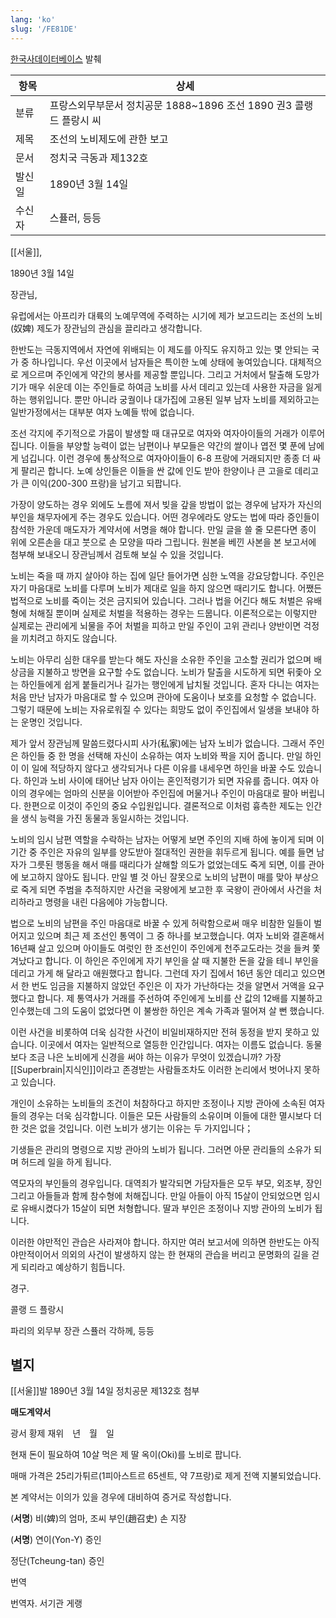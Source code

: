 ```yaml
---
lang: 'ko'
slug: '/FE81DE'
---
```


[한국사데이터베이스](https://db.history.go.kr/item/level.do?levelId=hk_014r_0010_0350) 발췌

| 항목   | 상세                                                                |
| ------ | ------------------------------------------------------------------- |
| 분류   | 프랑스외무부문서 정치공문 1888~1896 조선 1890 권3 콜랭 드 플랑시 씨 |
| 제목   | 조선의 노비제도에 관한 보고                                         |
| 문서   | 정치국 극동과 제132호                                               |
| 발신일 | 1890년 3월 14일                                                     |
| 수신자 | 스퓰러, 등등                                                        |

[[서울]],

1890년 3월 14일

장관님,

유럽에서는 아프리카 대륙의 노예무역에 주력하는 시기에 제가 보고드리는 조선의 노비(奴婢) 제도가 장관님의 관심을 끌리라고 생각합니다.

한반도는 극동지역에서 자연에 위배되는 이 제도를 아직도 유지하고 있는 몇 안되는 국가 중 하나입니다. 우선 이곳에서 남자들은 특이한 노예 상태에 놓여있습니다. 대체적으로 게으르며 주인에게 약간의 봉사를 제공할 뿐입니다. 그리고 거처에서 탈출해 도망가기가 매우 쉬운데 이는 주인들로 하여금 노비를 사서 데리고 있는데 사용한 자금을 잃게 하는 행위입니다. 뿐만 아니라 궁궐이나 대가집에 고용된 일부 남자 노비를 제외하고는 일반가정에서는 대부분 여자 노예들 밖에 없습니다.

조선 각지에 주기적으로 가뭄이 발생할 때 대규모로 여자와 여자아이들의 거래가 이루어집니다. 이들을 부양할 능력이 없는 남편이나 부모들은 약간의 쌀이나 엽전 몇 푼에 남에게 넘깁니다. 이런 경우에 통상적으로 여자아이들이 6-8 프랑에 거래되지만 종종 더 싸게 팔리곤 합니다. 노예 상인들은 이들을 싼 값에 인도 받아 한양이나 큰 고을로 데리고 가 큰 이익(200-300 프랑)을 남기고 되팝니다.

가장이 양도하는 경우 외에도 노름에 져서 빚을 갚을 방법이 없는 경우에 남자가 자신의 부인을 채무자에게 주는 경우도 있습니다. 어떤 경우에라도 양도는 법에 따라 증인들이 참석한 가운데 매도자가 계약서에 서명을 해야 합니다. 만일 글을 쓸 줄 모른다면 종이 위에 오른손을 대고 붓으로 손 모양을 따라 그립니다. 원본을 베낀 사본을 본 보고서에 첨부해 보내오니 장관님께서 검토해 보실 수 있을 것입니다.

노비는 죽을 때 까지 살아야 하는 집에 일단 들어가면 심한 노역을 강요당합니다. 주인은 자기 마음대로 노비를 다루며 노비가 제대로 일을 하지 않으면 때리기도 합니다. 어쨌든 법적으로 노비를 죽이는 것은 금지되어 있습니다. 그러나 법을 어긴다 해도 처벌은 유배형에 처해질 뿐이며 실제로 처벌을 적용하는 경우는 드뭅니다. 이론적으로는 이렇지만 실제로는 관리에게 뇌물을 주어 처벌을 피하고 만일 주인이 고위 관리나 양반이면 걱정을 끼치려고 하지도 않습니다.

노비는 아무리 심한 대우를 받는다 해도 자신을 소유한 주인을 고소할 권리가 없으며 배상금을 지불하고 방면을 요구할 수도 없습니다. 노비가 탈출을 시도하게 되면 뒤좇아 오는 하인들에게 쉽게 붙들리거나 길가는 행인에게 납치될 것입니다. 혼자 다니는 여자는 처음 만난 남자가 마음대로 할 수 있으며 관아에 도움이나 보호를 요청할 수 없습니다. 그렇기 때문에 노비는 자유로워질 수 있다는 희망도 없이 주인집에서 일생을 보내야 하는 운명인 것입니다.

제가 앞서 장관님께 말씀드렸다시피 사가(私家)에는 남자 노비가 없습니다. 그래서 주인은 하인들 중 한 명을 선택해 자신이 소유하는 여자 노비와 짝을 지어 줍니다. 만일 하인이 이 일에 적당하지 않다고 생각되거나 다른 이유를 내세우면 하인을 바꿀 수도 있습니다. 하인과 노비 사이에 태어난 남자 아이는 혼인적령기가 되면 자유를 줍니다. 여자 아이의 경우에는 엄마의 신분을 이어받아 주인집에 머물거나 주인이 마음대로 팔아 버립니다. 한편으로 이것이 주인의 중요 수입원입니다. 결론적으로 이처럼 흉측한 제도는 인간을 생식 능력을 가진 동물과 동일시하는 것입니다.

노비의 임시 남편 역할을 수락하는 남자는 어떻게 보면 주인의 지배 하에 놓이게 되며 이 기간 중 주인은 자유의 일부를 양도받아 절대적인 권한을 휘두르게 됩니다. 예를 들면 남자가 그릇된 행동을 해서 매를 때리다가 살해할 의도가 없었는데도 죽게 되면, 이를 관아에 보고하지 않아도 됩니다. 만일 별 것 아닌 잘못으로 노비의 남편이 매를 맞아 부상으로 죽게 되면 주범을 추적하지만 사건을 국왕에게 보고한 후 국왕이 관아에서 사건을 처리하라고 명령을 내린 다음에야 가능합니다.

법으로 노비의 남편을 주인 마음대로 바꿀 수 있게 허락함으로써 매우 비참한 일들이 벌어지고 있으며 최근 제 조선인 통역이 그 중 하나를 보고했습니다. 여자 노비와 결혼해서 16년째 살고 있으며 아이들도 여럿인 한 조선인이 주인에게 천주교도라는 것을 들켜 쫓겨났다고 합니다. 이 하인은 주인에게 자기 부인을 살 때 지불한 돈을 갚을 테니 부인을 데리고 가게 해 달라고 애원했다고 합니다. 그런데 자기 집에서 16년 동안 데리고 있으면서 한 번도 임금을 지불하지 않았던 주인은 이 자가 가난하다는 것을 알면서 거액을 요구했다고 합니다. 제 통역사가 거래를 주선하여 주인에게 노비를 산 값의 12배를 지불하고 인수했는데 그의 도움이 없었다면 이 불쌍한 하인은 계속 가족과 떨어져 살 뻔 했습니다.

이런 사건을 비롯하여 더욱 심각한 사건이 비일비재하지만 전혀 동정을 받지 못하고 있습니다. 이곳에서 여자는 일반적으로 열등한 인간입니다. 여자는 이름도 없습니다. 동물보다 조금 나은 노비에게 신경을 써야 하는 이유가 무엇이 있겠습니까? 가장 [[Superbrain|지식인]]이라고 존경받는 사람들조차도 이러한 논리에서 벗어나지 못하고 있습니다.

개인이 소유하는 노비들의 조건이 처참하다고 하지만 조정이나 지방 관아에 소속된 여자들의 경우는 더욱 심각합니다. 이들은 모든 사람들의 소유이며 이들에 대한 멸시보다 더한 것은 없을 것입니다. 이런 노비가 생기는 이유는 두 가지입니다；

기생들은 관리의 명령으로 지방 관아의 노비가 됩니다. 그러면 아문 관리들의 소유가 되며 허드레 일을 하게 됩니다.

역모자의 부인들의 경우입니다. 대역죄가 발각되면 가담자들은 모두 부모, 외조부, 장인 그리고 아들들과 함께 참수형에 처해집니다. 만일 아들이 아직 15살이 안되었으면 임시로 유배시켰다가 15살이 되면 처형합니다. 딸과 부인은 조정이나 지방 관아의 노비가 됩니다.

이러한 야만적인 관습은 사라져야 합니다. 하지만 여러 보고서에 의하면 한반도는 아직 야만적이어서 의외의 사건이 발생하지 않는 한 현재의 관습을 버리고 문명화의 길을 걷게 되리라고 예상하기 힘듭니다.

경구.

콜랭 드 플랑시

파리의 외무부 장관 스퓰러 각하께, 등등

## 별지

[[서울]]발 1890년 3월 14일 정치공문 제132호 첨부

**매도계약서**

광서 황제 재위　년　월　일

현재 돈이 필요하여 10살 먹은 제 딸 옥이(Oki)를 노비로 팝니다.

매매 가격은 25리가튀르(1피아스트르 65센트, 약 7프랑)로 제게 전액 지불되었습니다.

본 계약서는 이의가 있을 경우에 대비하여 증거로 작성합니다.

(**서명**) 비(婢)의 엄마, 조씨 부인(趙召史) 손 지장

(**서명**) 연이(Yon-Y) 증인

정단(Tcheung-tan) 증인

번역

번역자. 서기관 게랭
